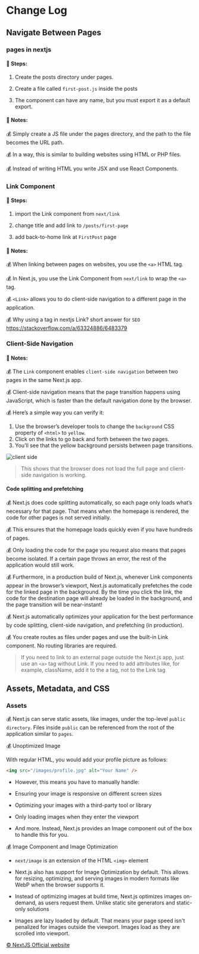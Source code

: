 # Change Log

## Navigate Between Pages

### pages in nextjs

#### 🐻 Steps:

1. Create the posts directory under pages.

2. Create a file called `first-post.js` inside the posts

3. The component can have any name, but you must export it as a default export.

#### 📜 Notes:

💰 Simply create a JS file under the pages directory, and the path to the file becomes the URL path.

💰 In a way, this is similar to building websites using HTML or PHP files.

💰 Instead of writing HTML you write JSX and use React Components.


### Link Component

#### 🐻 Steps:

1. import the Link component from `next/link`

2. change title and add link to `/posts/first-page`

3. add back-to-home link at `FirstPost` page

#### 📜 Notes:

💰 When linking between pages on websites, you use the `<a>` HTML tag.

💰 In Next.js, you use the Link Component from `next/link` to wrap the `<a>` tag.

💰 `<Link>` allows you to do client-side navigation to a different page in the application.

💰 Why using a tag in nextjs Link? short answer for `SEO` https://stackoverflow.com/a/63324886/6483379


### Client-Side Navigation

#### 📜 Notes:

💰 The `Link` component enables `client-side navigation` between two pages in the same Next.js app.

💰 Client-side navigation means that the page transition happens using JavaScript, which is faster than the default navigation done by the browser.

💰 Here’s a simple way you can verify it:

  1. Use the browser’s developer tools to change the `background` CSS property of `<html>` to `yellow`.
  2. Click on the links to go back and forth between the two pages.
  3. You’ll see that the yellow background persists between page transitions.

![client side](https://nextjs.org/static/images/learn/navigate-between-pages/client-side.gif)

> This shows that the browser does not load the full page and client-side navigation is working.


#### Code splitting and prefetching

💰 Next.js does code splitting automatically, so each page only loads what’s necessary for that page. That means when the homepage is rendered, the code for other pages is not served initially.

💰 This ensures that the homepage loads quickly even if you have hundreds of pages.
  
💰 Only loading the code for the page you request also means that pages become isolated. If a certain page throws an error, the rest of the application would still work.

💰 Furthermore, in a production build of Next.js, whenever Link components appear in the browser’s viewport, Next.js automatically prefetches the code for the linked page in the background. By the time you click the link, the code for the destination page will already be loaded in the background, and the page transition will be near-instant! 

💰 Next.js automatically optimizes your application for the best performance by code splitting, client-side navigation, and prefetching (in production).

💰 You create routes as files under pages and use the built-in Link component. No routing libraries are required.

>  If you need to link to an external page outside the Next.js app, just use an `<a>` tag without Link. If you need to add attributes like, for example, className, add it to the a tag, not to the Link tag



## Assets, Metadata, and CSS

### Assets

💰 Next.js can serve static assets, like images, under the top-level `public directory`. Files inside `public` can be referenced from the root of the application similar to `pages`.

💰 Unoptimized Image

With regular HTML, you would add your profile picture as follows:

```html
<img src="/images/profile.jpg" alt="Your Name" />
```

- However, this means you have to manually handle:

- Ensuring your image is responsive on different screen sizes

- Optimizing your images with a third-party tool or library

- Only loading images when they enter the viewport

- And more. Instead, Next.js provides an Image component out of the box to handle this for you.

💰 Image Component and Image Optimization

- `next/image` is an extension of the HTML `<img>` element

- Next.js also has support for Image Optimization by default. This allows for resizing, optimizing, and serving images in modern formats like WebP when the browser supports it. 

- Instead of optimizing images at build time, Next.js optimizes images on-demand, as users request them. Unlike static site generators and static-only solutions

- Images are lazy loaded by default. That means your page speed isn't penalized for images outside the viewport. Images load as they are scrolled into viewport.






[© NextJS Official website](https://nextjs.org/learn/basics/navigate-between-pages/client-side)
